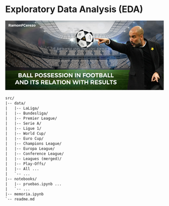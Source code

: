 <h1>Exploratory Data Analysis (EDA)</h1>
<div id="header" align="center">
  <img src="https://github.com/RamonFCerezo/EDA-Possession-in-football/blob/main/img/Ball%20Possession.png" width="800"/>
</div>

```
src/
|-- data/
|   |-- LaLiga/
|   |-- Bundesliga/
|   |-- Premier League/
|   |-- Serie A/
|   |-- Ligue 1/
|   |-- World Cup/
|   |-- Euro Cup/
|   |-- Champions League/
|   |-- Europa League/
|   |-- Conference League/
|   |-- Leagues (merged)/
|   |-- Play-Offs/
|   |-- All ...
|   `-- ...
|-- notebooks/
|   |-- pruebas.ipynb ...
|   `-- ...
|-- memoria.ipynb
`-- readme.md
```
